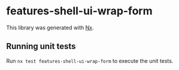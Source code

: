 # features-shell-ui-wrap-form

This library was generated with [Nx](https://nx.dev).

## Running unit tests

Run `nx test features-shell-ui-wrap-form` to execute the unit tests.
